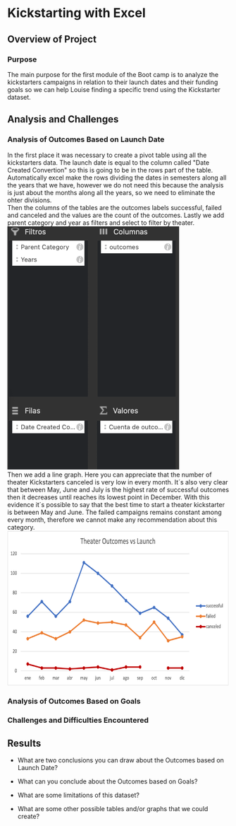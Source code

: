 # Kickstarting with Excel

## Overview of Project

### Purpose
The main purpose for the first module of the Boot camp is to analyze the kickstarters campaigns in relation to their launch dates and their funding goals so we can help Louise finding a specific trend using the Kickstarter dataset.
## Analysis and Challenges

### Analysis of Outcomes Based on Launch Date
In the first place it was necessary to create a pivot table using all the kickstarters data. The launch date is equal to the column called "Date Created Convertion" so this is going to be in the rows part of the table. Automatically excel make the rows dividing the dates in semesters along all the years that we have, however we do not need this because the analysis is just about the months along all the years, so we need to eliminate the ohter divisions.  
Then the columns of the tables are the outcomes labels successful, failed and canceled and the values are the count of the outcomes. Lastly we add parent category and year as filters and select to filter by theater.  
<img src="https://github.com/ROrodrigp/kickstarter-analysis/blob/3a2214ad8bd098426292ee73395e50dbd1aad5db/Resources/Captura%20de%20Pantalla%202021-12-26%20a%20la(s)%2020.14.17.png" widht="550" height="550">  
Then we add a line graph. Here you can appreciate that the number of theater Kickstarters canceled is very low in every month. It´s also very clear that between May, June and July is the highest rate of successful outcomes then it decreases until reaches its lowest point in December. With this evidence it´s possible to say that the best time to start a theater kickstarter is between May and June. The failed campaigns remains constant among every month, therefore we cannot make any recommendation about this category.  
<img src="https://github.com/ROrodrigp/kickstarter-analysis/blob/0e5917a03e839f80988b908a3515b45d4b7ef002/Resources/Theater_Outcomes_vs_Launch.png" width="850" height="350">  
### Analysis of Outcomes Based on Goals

### Challenges and Difficulties Encountered

## Results

- What are two conclusions you can draw about the Outcomes based on Launch Date?

- What can you conclude about the Outcomes based on Goals?

- What are some limitations of this dataset?

- What are some other possible tables and/or graphs that we could create?
